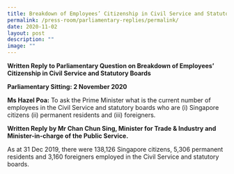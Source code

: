```yaml
---
title: Breakdown of Employees’ Citizenship in Civil Service and Statutory Boards
permalink: /press-room/parliamentary-replies/permalink/
date: 2020-11-02
layout: post
description: ""
image: ""
---
```

**Written Reply to Parliamentary Question on Breakdown of Employees’ Citizenship in Civil Service and Statutory Boards**

**Parliamentary Sitting: 2 November 2020**  
  
**Ms Hazel Poa:** To ask the Prime Minister what is the current number of employees in the Civil Service and statutory boards who are (i) Singapore citizens (ii) permanent residents and (iii) foreigners.  
  
**Written Reply by Mr Chan Chun Sing, Minister for Trade & Industry and Minister-in-charge of the Public Service.**  
  
As at 31 Dec 2019, there were 138,126 Singapore citizens, 5,306 permanent residents and 3,160 foreigners employed in the Civil Service and statutory boards.